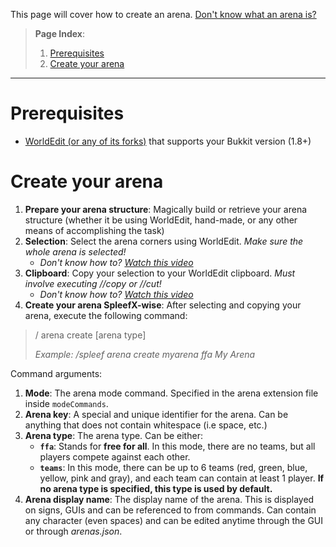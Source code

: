 
This page will cover how to create an arena. [Don't know what an arena is?](What-is-an-arena%3F)

>**Page Index**:
> 1. [Prerequisites](Create-an-arena#prerequisites)
> 2. [Create your arena](Create-an-arena#create-your-arena)
---

# Prerequisites
* [WorldEdit (or any of its forks)](https://dev.bukkit.org/projects/worldedit/files) that supports your Bukkit version (1.8+) 

# Create your arena

 1. **Prepare your arena structure**: Magically build or retrieve your arena structure (whether it be using WorldEdit, hand-made, or any other means of accomplishing the task)
 2. **Selection**: Select the arena corners using WorldEdit. *Make sure the whole arena is selected!*
    * *Don't know how to?* [*Watch this video*](https://www.youtube.com/watch?v=M6fk2GQi53w)
 3. **Clipboard**: Copy your selection to your WorldEdit clipboard. *Must involve executing //copy or //cut!*
    * *Don't know how to?* [*Watch this video*](https://www.youtube.com/watch?v=qeCU8C5wHSg)
 4. **Create your arena SpleefX-wise**: After selecting and copying your arena, execute the following command:
> /<mode> arena create <arena key> [arena type] <arena display name>
> 
> *Example: /spleef arena create myarena ffa My Arena*

Command arguments:
1. **Mode**: The arena mode command. Specified in the arena extension file inside `modeCommands`.
2. **Arena key**: A special and unique identifier for the arena. Can be anything that does not contain whitespace (i.e space, etc.)
3. **Arena type**: The arena type. Can be either:
   * **`ffa`**: Stands for **free for all**. In this mode, there are no teams, but all players compete against each other.
   * **`teams`**: In this mode, there can be up to 6 teams (red, green, blue, yellow, pink and gray), and each team can contain at least 1 player. **If no arena type is specified, this type is used by default.**
4. **Arena display name**: The display name of the arena. This is displayed on signs, GUIs and can be referenced to from commands. Can contain any character (even spaces) and can be edited anytime through the GUI or through *arenas.json*.